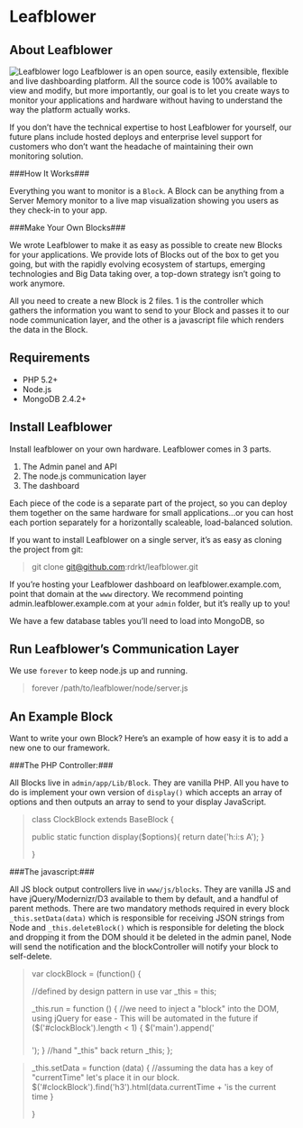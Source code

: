 Leafblower
==========



About Leafblower
----------------

![Leafblower logo](https://raw.github.com/rdrkt/leafblower/master/www/apple-touch-icon-57x57-precomposed.png) Leafblower is an open source, easily extensible, flexible and live dashboarding platform. All the source code is 100% available to view and modify, but more importantly, our goal is to let you create ways to monitor your applications and hardware without having to understand the way the platform actually works.

If you don’t have the technical expertise to host Leafblower for yourself, our future plans include hosted deploys and enterprise level support for customers who don’t want the headache of maintaining their own monitoring solution.

###How It Works###

Everything you want to monitor is a ``Block``. A Block can be anything from a Server Memory monitor to a live map visualization showing you users as they check-in to your app.

###Make Your Own Blocks###

We wrote Leafblower to make it as easy as possible to create new Blocks for your applications.  We provide lots of Blocks out of the box to get you going, but with the rapidly evolving ecosystem of startups, emerging technologies and Big Data taking over, a top-down strategy isn’t going to work anymore.

All you need to create a new Block is 2 files. 1 is the controller which gathers the information you want to send to your Block and passes it to our node communication layer, and the other is a javascript file which renders the data in the Block.

Requirements
------------

- PHP 5.2+
- Node.js
- MongoDB 2.4.2+


Install Leafblower
------------------

Install leafblower on your own hardware.  Leafblower comes in 3 parts. 

  1. The Admin panel and API
  2. The node.js communication layer
  3. The dashboard

Each piece of the code is a separate part of the project, so you can deploy them together on the same hardware for small applications...or you can host each portion separately for a horizontally scaleable, load-balanced solution.

If you want to install Leafblower on a single server, it’s as easy as cloning the project from git:

> git clone git@github.com:rdrkt/leafblower.git

If you’re hosting your Leafblower dashboard on leafblower.example.com, point that domain at the ``www`` directory. We recommend pointing admin.leafblower.example.com at your ``admin`` folder, but it’s really up to you!

We have a few database tables you’ll need to load into MongoDB, so 

Run Leafblower’s Communication Layer
------------------------------------

We use ``forever`` to keep node.js up and running.

> forever /path/to/leafblower/node/server.js

An Example Block
----------------

Want to write your own Block? Here’s an example of how easy it is to add a new one to our framework.

###The PHP Controller:###

All Blocks live in ``admin/app/Lib/Block``.  They are vanilla PHP.  All you have to do is implement your own version of ``display()`` which accepts an array of options and then outputs an array to send to your display JavaScript.

> class ClockBlock extends BaseBlock {
> 
>   public static function display($options){
>     return date('h:i:s A');
>   }
>
> }

###The javascript:###

All JS block output controllers live in ``www/js/blocks``. They are vanilla JS and have jQuery/Modernizr/D3 available to them by default, and a handful of parent methods. There are two mandatory methods required in every block ``_this.setData(data)`` which is responsible for receiving JSON strings from Node and ``_this.deleteBlock()`` which is responsible for deleting the block and dropping it from the DOM should it be deleted in the admin panel, Node will send the notification and the blockController will notify your block to self-delete.

> var clockBlock = (function() {
>
>   //defined by design pattern in use
>   var _this = this;
>
>   _this.run = function () {
>       //we need to inject a "block" into the DOM, using jQuery for ease - This will be automated in the future
>       if ($('#clockBlock').length < 1) { $('main').append('<div class="block" id="clockBlock"><h3></h3></div>'); }
>       //hand "_this" back
>       return _this;
>    };

>    _this.setData = function (data) {
>       //assuming the data has a key of "currentTime" let's place it in our block.
>       $('#clockBlock').find('h3').html(data.currentTime + '<span>is the current time</span>
>    }
>
>}
